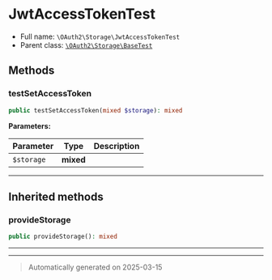 
# JwtAccessTokenTest





* Full name: `\OAuth2\Storage\JwtAccessTokenTest`
* Parent class: [`\OAuth2\Storage\BaseTest`](./BaseTest.md)




## Methods


### testSetAccessToken



```php
public testSetAccessToken(mixed $storage): mixed
```








**Parameters:**

| Parameter | Type | Description |
|-----------|------|-------------|
| `$storage` | **mixed** |  |





***


## Inherited methods


### provideStorage



```php
public provideStorage(): mixed
```












***


***
> Automatically generated on 2025-03-15
